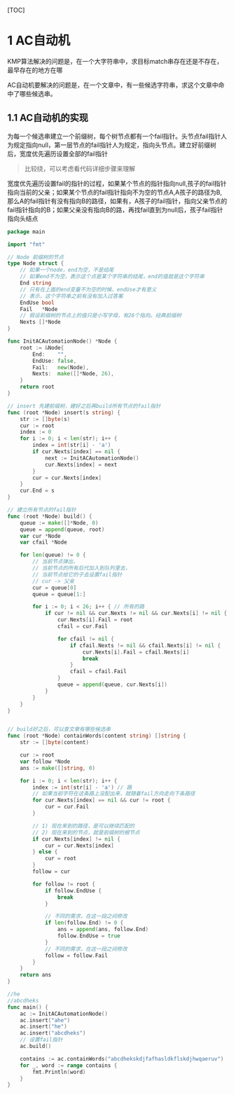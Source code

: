 [TOC]

# 1 AC自动机

KMP算法解决的问题是，在一个大字符串中，求目标match串存在还是不存在，最早存在的地方在哪

AC自动机要解决的问题是，在一个文章中，有一些候选字符串，求这个文章中命中了哪些候选串。

## 1.1 AC自动机的实现

为每一个候选串建立一个前缀树，每个树节点都有一个fail指针。头节点fail指针人为规定指向null，第一层节点的fail指针人为规定，指向头节点。建立好前缀树后，宽度优先遍历设置全部的fail指针

> 比较绕，可以考虑看代码详细步骤来理解

宽度优先遍历设置fail的指针的过程，如果某个节点的指针指向null,孩子的fail指针指向当前的父亲；如果某个节点的fail指针指向不为空的节点A,A孩子的路径为B,那么A的fail指针有没有指向B的路径，如果有，A孩子的fail指针，指向父亲节点的fail指针指向的B；如果父亲没有指向B的路，再找fail直到为null后，孩子fail指针指向头结点



```Go
package main

import "fmt"

// Node 前缀树的节点
type Node struct {
	// 如果一个node，end为空，不是结尾
	// 如果end不为空，表示这个点是某个字符串的结尾，end的值就是这个字符串
	End string
	// 只有在上面的end变量不为空的时候，endUse才有意义
	// 表示，这个字符串之前有没有加入过答案
	EndUse bool
	Fail   *Node
	// 假设前缀树的节点上的值只是小写字母，有26个指向。经典前缀树
	Nexts []*Node
}

func InitACAutomationNode() *Node {
	root := &Node{
		End:    "",
		EndUse: false,
		Fail:   new(Node),
		Nexts:  make([]*Node, 26),
	}
	return root
}

// insert 先建前缀树，建好之后再build所有节点的fail指针
func (root *Node) insert(s string) {
	str := []byte(s)
	cur := root
	index := 0
	for i := 0; i < len(str); i++ {
		index = int(str[i] - 'a')
		if cur.Nexts[index] == nil {
			next := InitACAutomationNode()
			cur.Nexts[index] = next
		}
		cur = cur.Nexts[index]
	}
	cur.End = s
}

// 建立所有节点的fail指针
func (root *Node) build() {
	queue := make([]*Node, 0)
	queue = append(queue, root)
	var cur *Node
	var cfail *Node

	for len(queue) != 0 {
		// 当前节点弹出，
		// 当前节点的所有后代加入到队列里去，
		// 当前节点给它的子去设置fail指针
		// cur -> 父亲
		cur = queue[0]
		queue = queue[1:]

		for i := 0; i < 26; i++ { // 所有的路
			if cur != nil && cur.Nexts != nil && cur.Nexts[i] != nil { // 找到所有有效的路
				cur.Nexts[i].Fail = root
				cfail = cur.Fail

				for cfail != nil {
					if cfail.Nexts != nil && cfail.Nexts[i] != nil {
						cur.Nexts[i].Fail = cfail.Nexts[i]
						break
					}
					cfail = cfail.Fail
				}
				queue = append(queue, cur.Nexts[i])
			}
		}
	}
}


// build好之后，可以查文章有哪些候选串
func (root *Node) containWords(content string) []string {
	str := []byte(content)

	cur := root
	var follow *Node
	ans := make([]string, 0)

	for i := 0; i < len(str); i++ {
		index := int(str[i] - 'a') // 路
		// 如果当前字符在这条路上没配出来，就随着fail方向走向下条路径
		for cur.Nexts[index] == nil && cur != root {
			cur = cur.Fail
		}

		// 1) 现在来到的路径，是可以继续匹配的
		// 2) 现在来到的节点，就是前缀树的根节点
		if cur.Nexts[index] != nil {
			cur = cur.Nexts[index]
		} else {
			cur = root
		}
		follow = cur

		for follow != root {
			if follow.EndUse {
				break
			}

			// 不同的需求，在这一段之间修改
			if len(follow.End) != 0 {
				ans = append(ans, follow.End)
				follow.EndUse = true
			}
			// 不同的需求，在这一段之间修改
			follow = follow.Fail
		}
	}
	return ans
}

//he
//abcdheks
func main() {
	ac := InitACAutomationNode()
	ac.insert("ahe")
	ac.insert("he")
	ac.insert("abcdheks")
	// 设置fail指针
	ac.build()

	contains := ac.containWords("abcdhekskdjfafhasldkflskdjhwqaeruv")
	for _, word := range contains {
		fmt.Println(word)
	}
}
```














